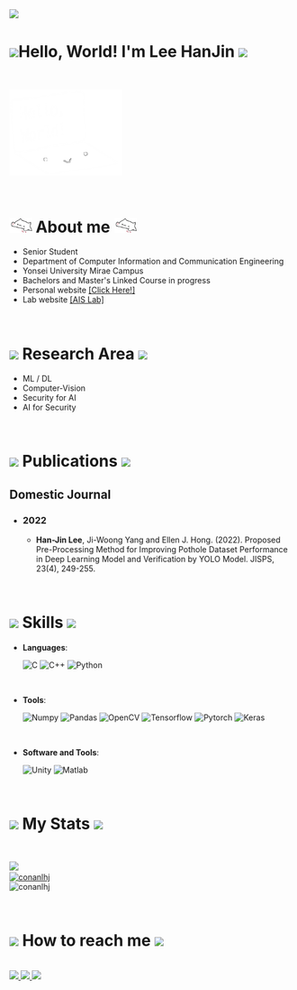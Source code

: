 <img src="https://capsule-render.vercel.app/api?type=waving&color=timeGradient&height=170&section=header&text=HanJin's%20Github&fontSize=60&animation=twinkling&fontAlign=72&fontAlignY=35"/>

<h1><img src="https://media.giphy.com/media/hvRJCLFzcasrR4ia7z/giphy.gif" width="35"><b>Hello, World! I'm Lee HanJin </b><img src="https://media.giphy.com/media/hvRJCLFzcasrR4ia7z/giphy.gif" width="35"></h1>

<br>

<p align="left">
    <picture><img src = "https://raw.githubusercontent.com/conanlhj/conanlhj/main/about_me.png" width = 200px></picture>
</p>

<br>

# <img src = "https://raw.githubusercontent.com/conanlhj/conanlhj/main/bongo-cat-transparent.gif" width = 40px><b> About me </b><img src = "https://raw.githubusercontent.com/conanlhj/conanlhj/main/bongo-cat-transparent.gif" width = 40px>

- Senior Student
- Department of Computer Information and Communication Engineering
- Yonsei University Mirae Campus
- Bachelors and Master's Linked Course in progress
- Personal website [[Click Here!]](https://shiggy.kr)
- Lab website [[AIS Lab]](https://sites.google.com/view/aislab-shchoi)

<br>

# <img src="https://media.giphy.com/media/MasfNVDb2lkeB44QIC/giphy.gif" width =40px><b> Research Area </b><img src="https://media.giphy.com/media/MasfNVDb2lkeB44QIC/giphy.gif" width =40px>

- ML / DL
- Computer-Vision
- Security for AI
- AI for Security

<br>

# <img src="https://media.giphy.com/media/v1sJPCGg1z2HROGgV6/giphy.gif" width =40px><b> Publications </b><img src="https://media.giphy.com/media/v1sJPCGg1z2HROGgV6/giphy.gif" width =40px>

## **Domestic Journal**

- ### **2022**
  - **Han-Jin Lee**, Ji-Woong Yang and Ellen J. Hong. (2022). Proposed Pre-Processing Method for Improving Pothole Dataset Performance in Deep Learning Model and Verification by YOLO Model. JISPS, 23(4), 249-255.

<br>

# <img src="https://media2.giphy.com/media/QssGEmpkyEOhBCb7e1/giphy.gif?cid=ecf05e47a0n3gi1bfqntqmob8g9aid1oyj2wr3ds3mg700bl&rid=giphy.gif" width =40px><b> Skills </b><img src="https://media2.giphy.com/media/QssGEmpkyEOhBCb7e1/giphy.gif?cid=ecf05e47a0n3gi1bfqntqmob8g9aid1oyj2wr3ds3mg700bl&rid=giphy.gif" width =40px>

<p align="center">

- **Languages**:

  ![C](https://img.shields.io/badge/C%20-%232370ED.svg?style=for-the-badge&logo=c&logoColor=white)
  ![C++](https://img.shields.io/badge/C++%20-%2300599C.svg?style=for-the-badge&logo=c%2B%2B&logoColor=white)
  ![Python](https://img.shields.io/badge/Python%20-%2314354C.svg?style=for-the-badge&logo=python&logoColor=white)

<br>   
    
- **Tools**:

    ![Numpy](https://img.shields.io/badge/numpy%20-%23E34F26.svg?style=for-the-badge&logo=numpy&logoColor=white)
    ![Pandas](https://img.shields.io/badge/pandas%20-%23E34F26.svg?style=for-the-badge&logo=pandas&logoColor=white)
    ![OpenCV](https://img.shields.io/badge/OpenCV%20-%231572B6.svg?style=for-the-badge&logo=opencv&logoColor=white)
    ![Tensorflow](https://img.shields.io/badge/Tensorflow%20-%23F7DF1E.svg?style=for-the-badge&logo=tensorflow&logoColor=black)
    ![Pytorch](https://img.shields.io/badge/Pytorch%20-%23F7DF1E.svg?style=for-the-badge&logo=Pytorch&logoColor=black)
    ![Keras](https://img.shields.io/badge/Keras%20-%23F7DF1E.svg?style=for-the-badge&logo=Keras&logoColor=black)

<br>

- **Software and Tools**:

  ![Unity](https://img.shields.io/badge/Unity-%23054020?style=for-the-badge&logo=unity&logoColor=white)
  ![Matlab](https://img.shields.io/badge/Matlab-%23000000.svg?style=for-the-badge&logo=Matlab&logoColor=white)

</p>

<br>

# <img src="https://media.giphy.com/media/iY8CRBdQXODJSCERIr/giphy.gif" width=40px><b> My Stats </b><img src="https://media.giphy.com/media/iY8CRBdQXODJSCERIr/giphy.gif" width=40px>

<br>

<div align="left">
<p align="left">
<a href="https://github.com/conanlhj/">
  <img src="https://github-readme-stats.vercel.app/api?username=conanlhj&include_all_commits=true&count_private=true&show_icons=true&line_height=20&theme=material-palenight" width="450"/><br>
  <img src="https://github-readme-stats.vercel.app/api/top-langs?username=conanlhj&show_icons=true&locale=en&layout=compact&line_height=20&theme=material-palenight" width="375"  alt="conanlhj"/>
</a><br> <img src="http://mazassumnida.wtf/api/v2/generate_badge?boj=conanlhj" width="375"  alt="conanlhj"/>
    </p>
</div>

<br>

# <img src="https://media.giphy.com/media/GbxZdp9V9TojWhTFeK/giphy.gif" width=40px><b> How to reach me </b><img src="https://media.giphy.com/media/GbxZdp9V9TojWhTFeK/giphy.gif" width=40px>

<br>

<div align='left'>

<a href="https://instagram.com/alpox.dev">
    <img 
        src="http://img.shields.io/badge/-Instagram-black?style=flat&logo=Instagram&link=https://www.instagram.com/shig_gy_3141/"/>
</a>

<a href="mailto:2020253046@yonsei.ac.kr">
    <img 
        src="http://img.shields.io/badge/Gmail : 2020253046@yonsei.ac.kr-black?style=flat&logo=Gmail"/>
</a>

<a href="mailto:happyleehan@gmail.com">
    <img 
        src="http://img.shields.io/badge/Gmail : happyleehan@gmail.com-black?style=flat&logo=Gmail"/>
</a>

</div>
